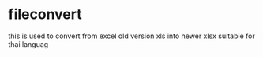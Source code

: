 # fileconvert

this is used to convert from excel old version xls into newer xlsx
suitable for thai languag
